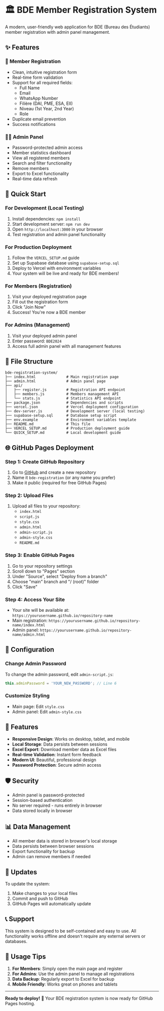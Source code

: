 # 🏛️ BDE Member Registration System

A modern, user-friendly web application for BDE (Bureau des Étudiants) member registration with admin panel management.

## ✨ Features

### 👥 **Member Registration**
- Clean, intuitive registration form
- Real-time form validation
- Support for all required fields:
  - Full Name
  - Email
  - WhatsApp Number
  - Filière (DAI, PME, ESA, EII)
  - Niveau (1st Year, 2nd Year)
  - Role
- Duplicate email prevention
- Success notifications

### 👨‍💼 **Admin Panel**
- Password-protected admin access
- Member statistics dashboard
- View all registered members
- Search and filter functionality
- Remove members
- Export to Excel functionality
- Real-time data refresh

## 🚀 Quick Start

### For Development (Local Testing)
1. Install dependencies: `npm install`
2. Start development server: `npm run dev`
3. Open `http://localhost:3000` in your browser
4. Test registration and admin panel functionality

### For Production Deployment
1. Follow the `VERCEL_SETUP.md` guide
2. Set up Supabase database using `supabase-setup.sql`
3. Deploy to Vercel with environment variables
4. Your system will be live and ready for BDE members!

### For Members (Registration)
1. Visit your deployed registration page
2. Fill out the registration form
3. Click "Join Now"
4. Success! You're now a BDE member

### For Admins (Management)
1. Visit your deployed admin panel
2. Enter password: `BDE2024`
3. Access full admin panel with all management features

## 📁 File Structure

```
bde-registration-system/
├── index.html              # Main registration page
├── admin.html              # Admin panel page
├── api/
│   ├── register.js         # Registration API endpoint
│   ├── members.js          # Members management API
│   └── stats.js            # Statistics API endpoint
├── package.json            # Dependencies and scripts
├── vercel.json             # Vercel deployment configuration
├── dev-server.js           # Development server (local testing)
├── supabase-setup.sql      # Database setup script
├── env.example             # Environment variables template
├── README.md               # This file
├── VERCEL_SETUP.md         # Production deployment guide
└── QUICK_SETUP.md          # Local development guide
```

## 🌐 GitHub Pages Deployment

### Step 1: Create GitHub Repository
1. Go to [GitHub](https://github.com) and create a new repository
2. Name it `bde-registration` (or any name you prefer)
3. Make it public (required for free GitHub Pages)

### Step 2: Upload Files
1. Upload all files to your repository:
   - `index.html`
   - `script.js`
   - `style.css`
   - `admin.html`
   - `admin-script.js`
   - `admin-style.css`
   - `README.md`

### Step 3: Enable GitHub Pages
1. Go to your repository settings
2. Scroll down to "Pages" section
3. Under "Source", select "Deploy from a branch"
4. Choose "main" branch and "/ (root)" folder
5. Click "Save"

### Step 4: Access Your Site
- Your site will be available at: `https://yourusername.github.io/repository-name`
- Main registration: `https://yourusername.github.io/repository-name/index.html`
- Admin panel: `https://yourusername.github.io/repository-name/admin.html`

## 🔧 Configuration

### Change Admin Password
To change the admin password, edit `admin-script.js`:
```javascript
this.adminPassword = 'YOUR_NEW_PASSWORD'; // Line 6
```

### Customize Styling
- Main page: Edit `style.css`
- Admin panel: Edit `admin-style.css`

## 📱 Features

- **Responsive Design**: Works on desktop, tablet, and mobile
- **Local Storage**: Data persists between sessions
- **Excel Export**: Download member data as Excel files
- **Real-time Validation**: Instant form feedback
- **Modern UI**: Beautiful, professional design
- **Password Protection**: Secure admin access

## 🛡️ Security

- Admin panel is password-protected
- Session-based authentication
- No server required - runs entirely in browser
- Data stored locally in browser

## 📊 Data Management

- All member data is stored in browser's local storage
- Data persists between browser sessions
- Export functionality for backup
- Admin can remove members if needed

## 🔄 Updates

To update the system:
1. Make changes to your local files
2. Commit and push to GitHub
3. GitHub Pages will automatically update

## 📞 Support

This system is designed to be self-contained and easy to use. All functionality works offline and doesn't require any external servers or databases.

## 🎯 Usage Tips

1. **For Members**: Simply open the main page and register
2. **For Admins**: Use the admin panel to manage all registrations
3. **Data Backup**: Regularly export to Excel for backup
4. **Mobile Friendly**: Works great on phones and tablets

---

**Ready to deploy!** 🚀 Your BDE registration system is now ready for GitHub Pages hosting.
